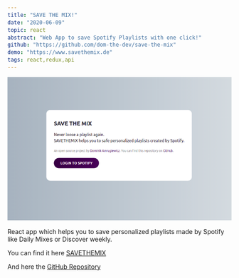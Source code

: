 ```yaml
---
title: "SAVE THE MIX!"
date: "2020-06-09"
topic: react
abstract: "Web App to save Spotify Playlists with one click!"
github: "https://github.com/dom-the-dev/save-the-mix"
demo: "https://www.savethemix.de"
tags: react,redux,api
---
```


![save-the-mix](save-the-mix.png)


React app which helps you to save personalized playlists made by Spotify like Daily Mixes or Discover weekly.

You can find it here [SAVETHEMIX](https://www.savethemix.de)

And here the [GitHub Repository](https://github.com/dom-the-dev/save-the-mix)
